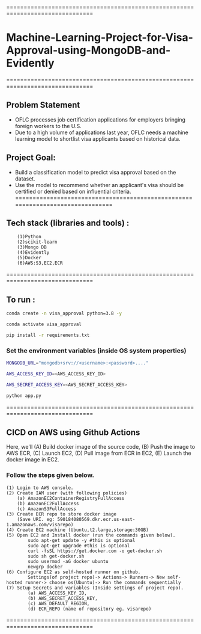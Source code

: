 
===============================================================================
# Machine-Learning-Project-for-Visa-Approval-using-MongoDB-and-Evidently
===============================================================================
## Problem Statement

* OFLC processes job certification applications for employers bringing foreign workers to the U.S.
* Due to a high volume of applications last year, OFLC needs a machine learning model to shortlist visa applicants based on historical data.

## Project Goal:

* Build a classification model to predict visa approval based on the dataset.
* Use the model to recommend whether an applicant's visa should be certified or denied based on influential criteria.
===============================================================================

## Tech stack (libraries and tools) :
        (1)Python
        (2)scikit-learn
        (3)Mongo DB
        (4)Evidently
        (5)Docker
        (6)AWS:S3,EC2,ECR
        
===============================================================================
## To run :

```bash
conda create -n visa_approval python=3.8 -y
```

```bash
conda activate visa_approval
```

```bash
pip install -r requirements.txt
```
### Set the environment variables (inside OS system properties)
```bash
MONGODB_URL="mongodb+srv://<username>:<password>...."

AWS_ACCESS_KEY_ID=<AWS_ACCESS_KEY_ID>

AWS_SECRET_ACCESS_KEY=<AWS_SECRET_ACCESS_KEY>
```
```bash
python app.py
```
===============================================================================
## CICD on AWS using Github Actions
Here, we'll (A) Build docker image of the source code,
            (B) Push the image to AWS ECR,
            (C) Launch EC2,
            (D) Pull image from ECR in EC2,
            (E) Launch the docker image in EC2.
### Follow the steps given below.         
    (1) Login to AWS console.
    (2) Create IAM user (with following policies)
        (a) AmazonEC2ContainerRegistryFullAccess
        (b) AmazonEC2FullAccess
        (c) AmazonS3FullAccess
    (3) Create ECR repo to store docker image
        (Save URI. eg: 590184080569.dkr.ecr.us-east-1.amazonaws.com/visarepo)
    (4) Create EC2 machine (Ubuntu,t2.large,storage:30GB)
    (5) Open EC2 and Install docker (run the commands given below).
            sudo apt-get update -y #this is optional
            sudo apt-get upgrade #this is optional
            curl -fsSL https://get.docker.com -o get-docker.sh
            sudo sh get-docker.sh
            sudo usermod -aG docker ubuntu
            newgrp docker
    (6) Configure EC2 as self-hosted runner on github.
            Settings(of project repo)-> Actions-> Runners-> New self-hosted runner-> choose os(Ubuntu)-> Run the commands sequentially
    (7) Setup Secrets and variables (Inside settings of project repo).
            (a) AWS_ACCESS_KEY_ID,
            (b) AWS_SECRET_ACCESS_KEY,
            (c) AWS_DEFAULT_REGION,
            (d) ECR_REPO (name of repository eg. visarepo)
===============================================================================